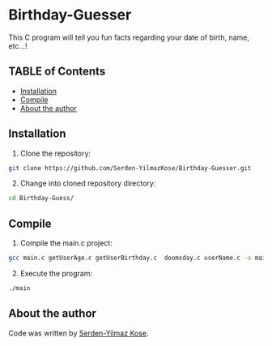 # Birthday-Guesser
This C program will tell you fun facts regarding your date of birth, name, etc...!
## TABLE of Contents
- [Installation](#installation)
- [Compile](#Compile)
- [About the author](#About-the-author)

## Installation
1. Clone the repository:
```bash
git clone https://github.com/Serden-YilmazKose/Birthday-Guesser.git
```

2. Change into cloned repository directory:
```bash
cd Birthday-Guess/
```
## Compile
1. Compile the main.c project:
```bash
gcc main.c getUserAge.c getUserBirthday.c  doomsday.c userName.c -o main
```

2. Execute the program:
```bash
./main
```

## About the author
Code was written by [Serden-Yilmaz Kose](https://github.com/Serden-YilmazKose).
